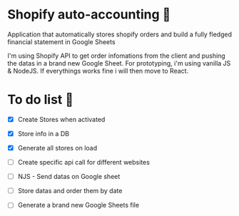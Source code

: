 # Shopify auto-accounting 🤑
Application that automatically stores shopify orders and build a fully fledged financial statement in Google Sheets

I'm using Shopify API to get order infomations from the client and pushing the datas in a brand new Google Sheet.
For prototyping, i'm using vanilla JS & NodeJS. If everythings works fine i will then move to React.

# To do list 📒

- [x] Create Stores when activated
- [x] Store info in a DB
- [x] Generate all stores on load
- [ ] Create specific api call for different websites
- [ ] NJS - Send datas on Google sheet 
- [ ] Store datas and order them by date
- [ ] Generate a brand new Google Sheets file


